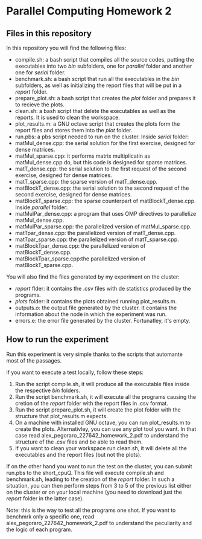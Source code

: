 # Parallel Computing Homework 2

## Files in this repository
In this repository you will find the following files:
- compile.sh: a bash script that compiles all the source codes, putting the executables into two *bin* subfolders,
one for *parallel* folder and another one for *serial* folder.
- benchmark.sh: a bash script that run all the executables in the *bin* subfolders, as well as initializing the report files that
will be put in a *report* folder.
- prepare_plot.sh: a bash script that creates the *plot* folder and prepares it to recieve the plots.
- clean.sh: a bash script that delete the executables as well as the reports. It is used to clean the workspace.
- plot_results.m: a GNU octave script that creates the plots form the report files and stores them into the *plot* folder.
- run.pbs: a pbs script needed to run on the cluster.
Inside *serial* folder:
- matMul_dense.cpp: the serial solution for the first exercise, designed for dense matrices.
- matMul_sparse.cpp: it performs matrix multiplicatin as matMul_dense.cpp do, but this code is designed for sparse matrices.
- matT_dense.cpp: the serial solution to the first request of the second exercise, designed for dense matrices.
- matT_sparse.cpp: the sparse version of matT_dense.cpp.
- matBlockT_dense.cpp: the serial solution to the second request of the second exercise, designed for dense matrices.
- matBlockT_sparse.cpp: the sparse counterpart of matBlockT_dense.cpp.
Inside *parallel* folder:
- matMulPar_dense.cpp: a program that uses OMP directives to parallelize matMul_dense.cpp.
- matMulPar_sparse.cpp: the parallelized version of matMul_sparse.cpp.
- matTpar_dense.cpp: the parallelized version of matT_dense.cpp.
- matTpar_sparse.cpp: the parallelized version of matT_sparse.cpp.
- matBlockTpar_dense.cpp: the parallelized version of matBlockT_dense.cpp.
- matBlockTpar_sparse.cpp:the parallelized version of matBlockT_sparse.cpp.

You will also find the files generated by my experiment on the cluster:
- *report* flder: it contains the .csv files with de statistics produced by the programs.
- *plots* folder: it contains the plots obtained running plot_results.m.
- outputs.o: the output file generated by the cluster. It contains the information about the node in which the experiment was run.
- errors.e: the error file generated by the cluster. Fortunatley, it's empty.

## How to run the experiment

Run this experiment is very simple thanks to the scripts that automante most of the passages.

if you want to execute a test locally, follow these steps:
1. Run the script compile.sh, it will produce all the executable files inside the respective *bin* folders.
2. Run the script benchmark.sh, it will execute all the programs causing the cretion of the *report* folder with the report files in .csv format.
3. Run the script prepare_plot.sh, it will create the plot folder with the structure that plot_results.m expects.
4. On a machine with installed GNU octave, you can run plot_results.m to create the plots. Alternativley, you can use any plot tool you want. In that
case read alex_pegoraro_227642_homework_2.pdf to understand the structure of the .csv files and be able to read them.
5. If you want to clean your workspace run clean.sh, it will delete all the executables and the report files (but not the plots).

If on the other hand you want to run the test on the cluster, you can submit run.pbs to the short_cpuQ. This file will execute compile.sh and benchmark.sh,
leading to the creation of the *report* folder. In such a situation, you can then perform steps from 3 to 5 of the previous list either on the cluster or
on your local machine (you need to download just the *report* folder in the latter case).

Note: this is the way to test all the programs one shot. If you want to benchmrk only a specific one, read alex_pegoraro_227642_homework_2.pdf to understand
the peculiarity and the logic of each program.
